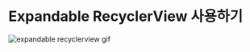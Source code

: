 # Expandable RecyclerView 사용하기

![expandable recyclerview gif](https://user-images.githubusercontent.com/52282493/178921792-e9483077-4d5f-4b5a-aadb-e5342e2165e0.gif)
